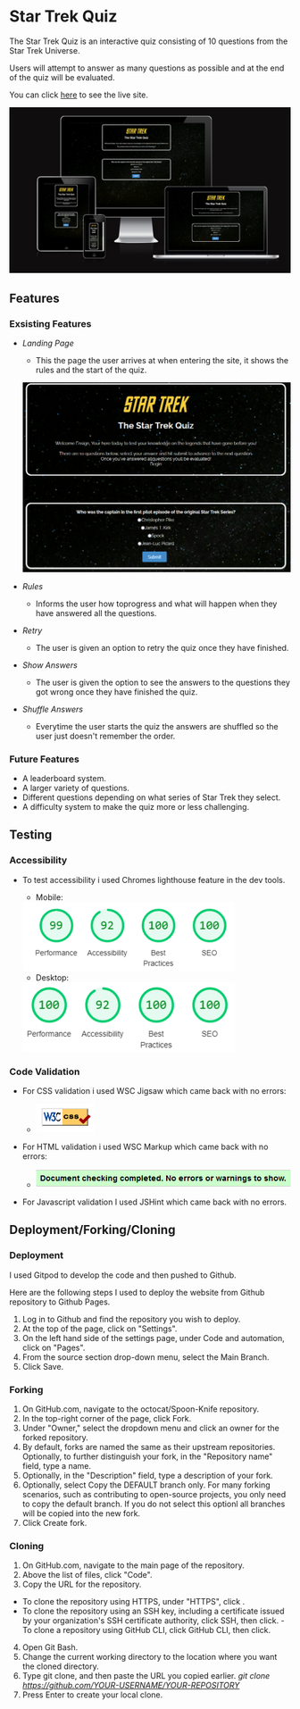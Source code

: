 # Star Trek Quiz

The Star Trek Quiz is an interactive quiz consisting of 10 questions from the Star Trek Universe.

Users will attempt to answer as many questions as possible and at the end of the quiz will be evaluated.

You can click [here](https://d-claffey-code-institute.github.io/PP2--Star-Trek-Quiz-2/) to see the live site.

![Responsive Mockup](assets/images/am_i_responsive.png)

## Features

### Exsisting Features

- _Landing Page_
  - This the page the user arrives at when entering the site, it shows the rules and the start of the quiz.
  
  ![Landing Page](assets/images/landing_page.png)
    
    

- _Rules_ 
  - Informs the user how toprogress and what will happen when they have answered all the questions.

- _Retry_
  - The user is given an option to retry the quiz once they have finished.

- _Show Answers_
  - The user is given the option to see the answers to the questions they got wrong once they have finished the quiz.

- _Shuffle Answers_
  - Everytime the user starts the quiz the answers are shuffled so the user just doesn't remember the order.

### Future Features

- A leaderboard system.
- A larger variety of questions.
- Different questions depending on what series of Star Trek they select.
- A difficulty system to make the quiz more or less challenging.

## Testing

### Accessibility

- To test accessibility i used Chromes lighthouse feature in the dev tools.

  - Mobile:

  <img src="assets/images/lighthouse_mobile.png" width = "380px" alt="lighthouse_mobile">

  - Desktop:

  <img src="assets/images/lighthouse_desktop.png" width = "380px" alt="lighthouse_desktop">

### Code Validation

- For CSS validation i used WSC Jigsaw which came back with no errors: 
  - ![css_vaidation](assets/images/css_validation.png)

- For HTML validation i used WSC Markup which came back with no errors:
  - ![html_validation](assets/images/html_validation.png)

- For Javascript validation I used JSHint which came back with no errors.


## Deployment/Forking/Cloning

### Deployment
I used Gitpod to develop the code and then pushed to Github.

Here are the following steps I used to deploy the website from Github repository to Github Pages.

1. Log in to Github and find the repository you wish to deploy.
2. At the top of the page, click on "Settings".
3. On the left hand side of the settings page, under Code and automation, click on "Pages".
4. From the source section drop-down menu, select the Main Branch.
5. Click Save.


### Forking

1. On GitHub.com, navigate to the octocat/Spoon-Knife repository.
2. In the top-right corner of the page, click Fork.
3. Under "Owner," select the dropdown menu and click an owner for the forked repository.
4. By default, forks are named the same as their upstream repositories. Optionally, to further distinguish your fork, in the "Repository name" field, type a name.
5. Optionally, in the "Description" field, type a description of your fork.
6. Optionally, select Copy the DEFAULT branch only. For many forking scenarios, such as contributing to open-source projects,
 you only need to copy the default branch. If you do not select this optionl all branches will be copied into the new fork.
7. Click Create fork.


### Cloning

1. On GitHub.com, navigate to the main page of the repository.
2. Above the list of files, click "Code".
3. Copy the URL for the repository.
  - To clone the repository using HTTPS, under "HTTPS", click .
  - To clone the repository using an SSH key, including a certificate issued by your organization's SSH certificate authority, click SSH, then click.
  -To clone a repository using GitHub CLI, click GitHub CLI, then click.
4. Open Git Bash.
5. Change the current working directory to the location where you want the cloned directory.
6. Type git clone, and then paste the URL you copied earlier. _git clone https://github.com/YOUR-USERNAME/YOUR-REPOSITORY_
7. Press Enter to create your local clone.




